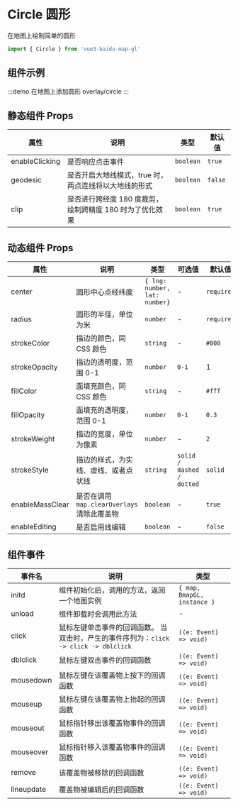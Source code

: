 # Circle 圆形

在地图上绘制简单的圆形

```ts
import { Circle } from 'vue3-baidu-map-gl'
```

## 组件示例

:::demo 在地图上添加圆形
overlay/circle
:::

## 静态组件 Props

| 属性           | 说明                                                     | 类型      | 默认值  |
| -------------- | -------------------------------------------------------- | --------- | ------- |
| enableClicking | 是否响应点击事件                                         | `boolean` | `true ` |
| geodesic       | 是否开启大地线模式，true 时，两点连线将以大地线的形式    | `boolean` | `false` |
| clip           | 是否进行跨经度 180 度裁剪，绘制跨精度 180 时为了优化效果 | `boolean` | `true ` |

## 动态组件 Props

| 属性            | 说明                                        | 类型                          | 可选值                    | 默认值     |
| --------------- | ------------------------------------------- | ----------------------------- | ------------------------- | ---------- |
| center          | 圆形中心点经纬度                            | `{ lng: number, lat: number}` | -                         | `required` |
| radius          | 圆形的半径，单位为米                        | `number`                      | -                         | `required` |
| strokeColor     | 描边的颜色，同 CSS 颜色                     | `string`                      | -                         | `#000`     |
| strokeOpacity   | 描边的透明度，范围 0-1                      | `number`                      | `0-1 `                    | 1          |
| fillColor       | 面填充颜色，同 CSS 颜色                     | `string`                      | -                         | `#fff`     |
| fillOpacity     | 面填充的透明度，范围 0-1                    | `number`                      | `0-1 `                    | `0.3 `     |
| strokeWeight    | 描边的宽度，单位为像素                      | `number`                      | -                         | `2 `       |
| strokeStyle     | 描边的样式，为实线、虚线、或者点状线        | `string`                      | `solid / dashed / dotted` | `solid `   |
| enableMassClear | 是否在调用 `map.clearOverlays` 清除此覆盖物 | `boolean`                     | -                         | `true `    |
| enableEditing   | 是否启用线编辑                              | `boolean`                     | -                         | `false `   |

## 组件事件

| 事件名     | 说明                                                                                  | 类型                        |
| ---------- | ------------------------------------------------------------------------------------- | --------------------------- |
| initd      | 组件初始化后，调用的方法，返回一个地图实例                                            | `{ map, BmapGL, instance }` |
| unload     | 组件卸载时会调用此方法                                                                | -                           |
| click      | 鼠标左键单击事件的回调函数。 当双击时，产生的事件序列为：`click -> click -> dblclick` | `((e: Event) => void) `     |
| dblclick   | 鼠标左键双击事件的回调函数                                                            | `((e: Event) => void) `     |
| mousedown  | 鼠标左键在该覆盖物上按下的回调函数                                                    | `((e: Event) => void) `     |
| mouseup    | 鼠标左键在该覆盖物上抬起的回调函数                                                    | `((e: Event) => void) `     |
| mouseout   | 鼠标指针移出该覆盖物事件的回调函数                                                    | `((e: Event) => void) `     |
| mouseover  | 鼠标指针移入该覆盖物事件的回调函数                                                    | `((e: Event) => void) `     |
| remove     | 该覆盖物被移除的回调函数                                                              | `((e: Event) => void) `     |
| lineupdate | 覆盖物被编辑后的回调函数                                                              | `((e: Event) => void) `     |
